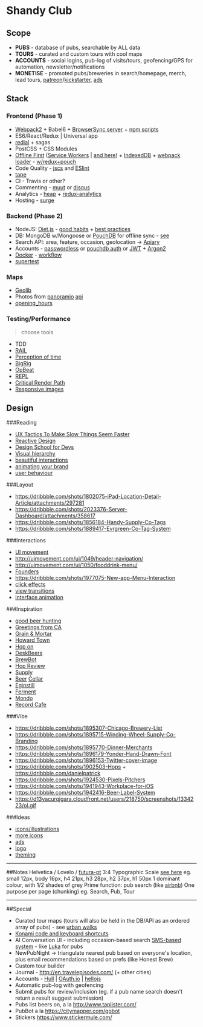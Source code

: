 # Shandy Club

## Scope

- **PUBS** - database of pubs, searchable by ALL data
- **TOURS** - curated and custom tours with cool maps
- **ACCOUNTS** - social logins, pub-log of visits/tours, geofencing/GPS for automation, newsletter/notifications
- **MONETISE** - promoted pubs/breweries in search/homepage, merch, lead tours, [patreon](https://www.patreon.com/)/[kickstarter](https://www.kickstarter.com/learn), [ads](https://adverti.io/)

## Stack

### Frontend (Phase 1)
- [Webpack2](https://medium.com/modus-create-front-end-development/webpack-2-tree-shaking-configuration-9f1de90f3233#.80i6oyrxh) + Babel6 + [BrowserSync server](https://github.com/Browsersync/recipes/tree/master/recipes/webpack.react-transform-hmr) + [npm scripts](http://substack.net/task_automation_with_npm_run)
- ES6/React/Redux | Universal app
- [redial](https://github.com/markdalgleish/redial) + sagas
- PostCSS + CSS Modules
- [Offline First](https://logbook.hanno.co/offline-first-matters-developers-know/) ([Service Workers](https://github.com/slightlyoff/ServiceWorker) | [and here](https://serviceworke.rs/)) + [IndexedDB](https://developer.mozilla.org/en-US/docs/Web/API/IndexedDB_API/Basic_Concepts_Behind_IndexedDB) + [webpack loader](https://github.com/NekR/offline-plugin) - [w/redux+pouch](http://blog.yld.io/2015/11/30/building-realtime-collaborative-offline-first-apps-with-react-redux-pouchdb-and-web-sockets/)
- Code Quality - [jscs](http://jscs.info/) and [ESlint](http://eslint.org/)
- [tape](http://redux.js.org/docs/recipes/WritingTests.html)
- CI - Travis or other?
- Commenting - [muut](https://muut.com/) or [disqus](https://publishers.disqus.com/engage)
- Analytics - [heap](https://heapanalytics.com/) + [redux-analytics](https://github.com/markdalgleish/redux-analytics)
- Hosting - [surge](http://surge.sh/)

### Backend (Phase 2)
- NodeJS: [Diet.js](https://github.com/adamhalasz/diet/issues/9) - [good habits](http://blog.heroku.com/archives/2015/11/10/node-habits-2016) + [best practices](https://blog.risingstack.com/how-to-become-a-better-node-js-developer-in-2016/)
- DB: MongoDB w/Mongoose or [PouchDB](http://pouchdb.com/) for offline sync - [see](http://pouchdb.com/2015/02/28/efficiently-managing-ui-state-in-pouchdb.html)
- Search API: area, feature, occasion, geolocation -> [Apiary](https://apiary.io/)
- Accounts - [passwordless](https://passwordless.net/) or [pouchdb auth](https://github.com/nolanlawson/pouchdb-authentication) or [JWT](https://auth0.com/blog/2016/01/04/secure-your-react-and-redux-app-with-jwt-authentication/) + [Argon2](https://stormpath.com/blog/secure-password-hashing-in-node-with-argon2/)
- [Docker](https://www.docker.com/) - [workflow](https://medium.com/@tribou/react-and-flux-a-docker-development-workflow-469957f3bbf0#.fztwpwfed)
- [supertest](https://github.com/visionmedia/supertest)

### Maps

- [Geolib](https://github.com/manuelbieh/Geolib)
- Photos from [panoramio](http://www.panoramio.com/api/data/api.html) [api](http://www.automatingosint.com/blog/2015/05/osint-updating-panoramio/)
- [opening_hours](https://developers.google.com/maps/documentation/javascript/places)

### Testing/Performance
> choose tools

- TDD
- [RAIL](http://www.smashingmagazine.com/2015/10/rail-user-centric-model-performance/)
- [Perception of time](https://www.smashingmagazine.com/2015/09/why-performance-matters-the-perception-of-time/)
- [BigRig](https://aerotwist.com/blog/bigrig/)
- [OpBeat](https://opbeat.com/)
- [REPL](https://tonicdev.com/)
- [Critical Render Path](http://patrickhamann.com/workshops/performance/tasks/start.html)
- [Responsive images](https://www.smashingmagazine.com/2016/01/leaner-responsive-images-client-hints/)

## Design

###Reading

- [UX Tactics To Make Slow Things Seem Faster](http://blog.placeit.net/ux-tactics-make-slow-things-seem-faster/)
- [Reactive Design](http://gabinaureche.com/reactivedesign/)
- [Design School for Devs](http://webdesign.tutsplus.com/series/design-school-for-developers--webdesign-13793)
- [Visual hierarchy](http://www.awwwards.com/understanding-web-ui-visual-hierarchy.html)
- [beautiful interactions](http://www.awwwards.com/lost-in-transition-understanding-some-basic-concepts-of-animation.html)
- [animating your brand](https://24ways.org/2015/animating-your-brand/)
- [user behaviour](https://www.smashingmagazine.com/2016/01/combining-ux-design-and-psychology-to-change-user-behavior/)

###Layout
- https://dribbble.com/shots/1802075-iPad-Location-Detail-Article/attachments/297281
- https://dribbble.com/shots/2023376-Server-Dashboard/attachments/358617
- https://dribbble.com/shots/1856184-Handy-Supply-Co-Tags
- https://dribbble.com/shots/1889417-Evrgreen-Co-Tag-System

###Interactions
- [UI movement](http://uimovement.com/)
- http://uimovement.com/ui/1049/header-navigation/
- http://uimovement.com/ui/1050/fooddrink-menu/
- [Founders](http://foundersbrewery.co.nz/brewery/range.html)
- https://dribbble.com/shots/1977075-New-app-Menu-Interaction
- [click effects](http://tympanus.net/Development/ClickEffects/)
- [view transitions](https://developers.google.com/web/fundamentals/look-and-feel/animations/animating-between-views?hl=en)
- [interface animation](https://medium.com/@tubikstudio/interface-animation-the-force-of-motion-598b84734e69#.c5dezjb42)

###Inspiration

- [good beer hunting](http://goodbeerhunting.com/)
- [Greetings from CA](http://www.greetingsfrom.ca/)
- [Grain & Mortar](http://grainandmortar.com/)
- [Howard Town](http://www.howardtownbrewery.co.uk/)
- [Hop on](http://hoponthebike.co.uk/)
- [DeskBeers](https://www.deskbeers.com/)
- [BrewBot](http://www.brewbot.io/)
- [Hop Review](http://thehopreview.com/)
- [Supply](http://thesupply.com/)
- [Beer](https://dribbble.com/shots/1940671-Beer-cellar) [Cellar](https://dribbble.com/shots/1942526-Beer-Cellar)
- [Eginstill](http://www.eginstill.com/)
- [Ferment](http://www.fermentmagazine.com/)
- [Mondo](http://www.mondobrewingcompany.com/)
- [Record Cafe](http://therecordcafe.co.uk/)

###Vibe
- https://dribbble.com/shots/1895307-Chicago-Brewery-List
- https://dribbble.com/shots/1895715-Winding-Wheel-Supply-Co-Branding
- https://dribbble.com/shots/1895770-Dinner-Merchants
- https://dribbble.com/shots/1896179-Yonder-Hand-Drawn-Font
- https://dribbble.com/shots/1896153-Twitter-cover-image
- https://dribbble.com/shots/1902503-Hops + https://dribbble.com/danielpatrick
- https://dribbble.com/shots/1924530-Pixels-Pitchers
- https://dribbble.com/shots/1941943-Workplace-for-iOS
- https://dribbble.com/shots/1942416-Beer-Label-System
- https://d13yacurqjgara.cloudfront.net/users/218750/screenshots/1334223/ol.gif

###Ideas
- [icons/illustrations](https://creativemarket.com/Side-Project/246728-Beers-glasses-and-logos-vol.2)
- [more icons](http://www.freepik.com/free-photos-vectors/bar)
- [ads](https://creativemarket.com/kennycoil/62805-Liter-Beer-Mock-Up)
- [logo](https://creativemarket.com/josuf/345985-Beer-Fest-Logo)
- [theming](https://developers.google.com/web/fundamentals/design-and-ui/browser-customization/theme-color)

----------

##Notes
Helvetica / Lovelo / [futura-pt](http://www.vigil-app.com/)
3:4 Typographic Scale [see here](https://scotch.io/tutorials/aesthetic-sass-3-typography-and-vertical-rhythm)
eg. small 12px, body 16px, h4 21px, h3 28px, h2 37px, h1 50px
1 dominant colour, with 1/2 shades of grey
Prime function: pub search (like [airbnb](https://www.airbnb.co.uk/))
One purpose per page (chunking)
eg. Search, Pub, Tour

----------


##Special

- Curated tour maps (tours will also be held in the DB/API as an ordered array of pubs) - see [urban walks](http://urban-walks.com/)
- [Konami code and keyboard shortcuts](https://github.com/yields/k)
- AI Conversation UI - including occasion-based search [SMS-based system](http://whoo.ps/2015/02/23/futures-of-text) - like [Luka](https://luka.ai/) for pubs
- NewPubNight -> triangulate nearest pub based on everyone's location, plus email recommendations based on prefs (like Honest Brew)
- Custom tour builder
- Journal - http://en.travelepisodes.com/ (+ other cities)
- Accounts - [Hull](http://www.hull.io/) | [OAuth.io](https://oauth.io/) | [hellojs](http://adodson.com/hello.js/)
- Automatic pub-log with geofencing
- Submit pubs for review/inclusion (eg. if a pub name search doesn't return a result suggest submission)
- Pubs list beers on, a la http://www.taplister.com/
- PubBot a la https://citymapper.com/gobot
- Stickers https://www.stickermule.com/
